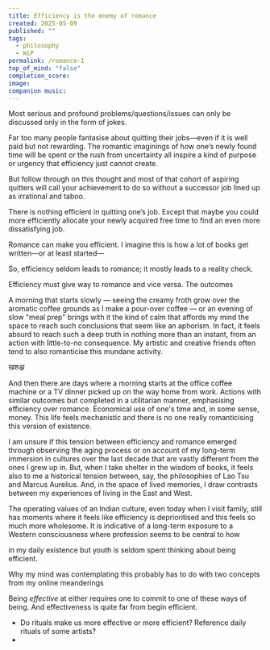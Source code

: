 ```yaml
---
title: Efficiency is the enemy of romance
created: 2025-05-09
published: ""
tags:
  - philosophy
  - WiP
permalink: /romance-1
top_of_mind: "false"
completion_score: 
image: 
companion music:
---
```

Most serious and profound problems/questions/issues can only be discussed only in the form of jokes.

Far too many people fantasise about quitting their jobs—even if it is well paid but not rewarding. The romantic imaginings of how one’s newly found time will be spent or the rush from uncertainty all inspire a kind of purpose or urgency that efficiency just cannot create. 

But follow through on this thought and most of that cohort of aspiring quitters will call your achievement to do so without a successor job lined up as irrational and taboo.


There is nothing efficient in quitting one’s job. Except that maybe you could more efficiently allocate your newly acquired free time to find an even more dissatisfying job.



Romance can make you efficient. I imagine this is how a lot of books get written—or at least started—

So, efficiency seldom leads to romance; it mostly leads to a reality check.

Efficiency must give way to romance and vice versa. The outcomes 


A morning that starts slowly — seeing the creamy froth grow over the aromatic coffee grounds as I make a pour-over coffee — or an evening of slow "meal prep" brings with it the kind of calm that affords my mind the space to reach such conclusions that seem like an aphorism. In fact, it feels absurd to reach such a deep truth in nothing more than an instant, from an action with little-to-no consequence. My artistic and creative friends often tend to also romanticise this mundane activity.

खशःझ 

And then there are days where a morning starts at the office coffee machine or a TV dinner picked up on the way home from work. Actions with similar outcomes but completed in a utilitarian manner, emphasising efficiency over romance. Economical use of one's time and, in some sense, money. This life feels mechanistic and there is no one really romanticising this version of existence.

I am unsure if this tension between efficiency and romance emerged through observing the aging process or on account of my long-term immersion in cultures over the last decade that are vastly different from the ones I grew up in. But, when I take shelter in the wisdom of books, it feels also to me a historical tension between, say, the philosophies of Lao Tsu and Marcus Aurelius. And, in the space of lived memories, I draw contrasts between my experiences of living in the East and West.

The operating values of an Indian culture, even today when I visit family, still has moments where it feels like efficiency is deprioritised and this feels so much more wholesome. It is indicative of a long-term exposure to a Western consciousness where profession seems to be central to how 

in my daily existence but youth is seldom spent thinking about being efficient.

Why my mind was contemplating this probably has to do with two concepts from my online meanderings 

Being _effective_ at either requires one to commit to one of these ways of being. And effectiveness is quite far from begin efficient.

- Do rituals make us more effective or more efficient? Reference daily rituals of some artists?
- 